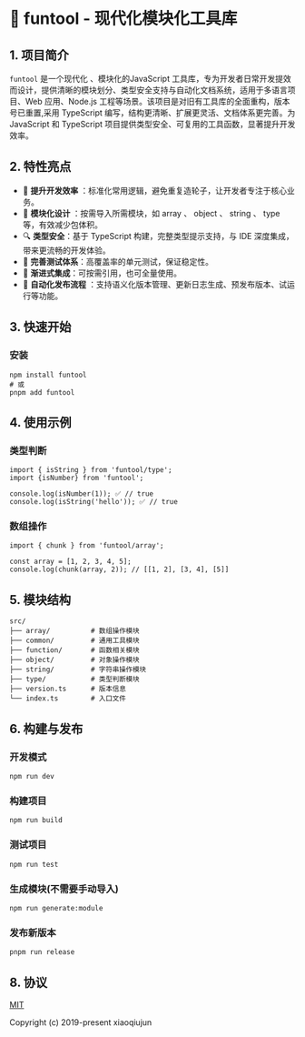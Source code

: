 # 🧰 funtool - 现代化模块化工具库

## 1. 项目简介

`funtool` 是一个现代化 、模块化的JavaScript 工具库，专为开发者日常开发提效而设计，提供清晰的模块划分、类型安全支持与自动化文档系统，适用于多语言项目、Web 应用、Node.js 工程等场景。该项目是对旧有工具库的全面重构，版本号已重置,采用 TypeScript 编写，结构更清晰、扩展更灵活、文档体系更完善。为 JavaScript 和 TypeScript 项目提供类型安全、可复用的工具函数，显著提升开发效率。

## 2. 特性亮点

- 🚀 **提升开发效率** ：标准化常用逻辑，避免重复造轮子，让开发者专注于核心业务。
- 🌈 **模块化设计** ：按需导入所需模块，如 array 、 object 、 string 、 type 等，有效减少包体积。
- 🔍 **类型安全**：基于 TypeScript 构建，完整类型提示支持，与 IDE 深度集成，带来更流畅的开发体验。
- 🧪 **完善测试体系**：高覆盖率的单元测试，保证稳定性。
- 🧱 **渐进式集成**：可按需引用，也可全量使用。
- 🔧 **自动化发布流程** ：支持语义化版本管理、更新日志生成、预发布版本、试运行等功能。

## 3. 快速开始

### 安装

```
npm install funtool
# 或
pnpm add funtool
```

## 4. 使用示例

### 类型判断

```
import { isString } from 'funtool/type';
import {isNumber} from 'funtool';

console.log(isNumber(1)); ✅ // true
console.log(isString('hello')); ✅ // true
```

### 数组操作

```
import { chunk } from 'funtool/array';

const array = [1, 2, 3, 4, 5];
console.log(chunk(array, 2)); // [[1, 2], [3, 4], [5]]
```

## 5. 模块结构

```
src/
├── array/          # 数组操作模块
├── common/         # 通用工具模块
├── function/       # 函数相关模块
├── object/         # 对象操作模块
├── string/         # 字符串操作模块
├── type/           # 类型判断模块
├── version.ts      # 版本信息
└── index.ts        # 入口文件
```

## 6. 构建与发布

### 开发模式

```
npm run dev
```

### 构建项目

```
npm run build
```

### 测试项目

```
npm run test
```

### 生成模块(不需要手动导入)

```
npm run generate:module
```

### 发布新版本

```
pnpm run release
```

## 8. 协议

[MIT](https://opensource.org/licenses/MIT)

Copyright (c) 2019-present xiaoqiujun
